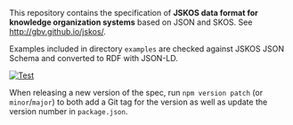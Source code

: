 This repository contains the specification of **JSKOS data format for knowledge organization systems** based on JSON and SKOS. See <http://gbv.github.io/jskos/>.

Examples included in directory `examples` are checked against JSKOS JSON Schema and converted to RDF with JSON-LD. 

[![Test](https://github.com/gbv/jskos/actions/workflows/test.yml/badge.svg)](https://github.com/gbv/jskos/actions/workflows/test.yml)

When releasing a new version of the spec, run `npm version patch` (or `minor`/`major`) to both add a Git tag for the version as well as update the version number in `package.json`.
